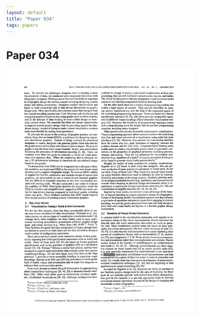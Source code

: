 ```yaml
---
layout: default
title: "Paper 034"
tags: papers
---
```


# Paper 034

<img src="/assets/scans/34.png" alt="Page with chartjunk removed" width="800"/>
